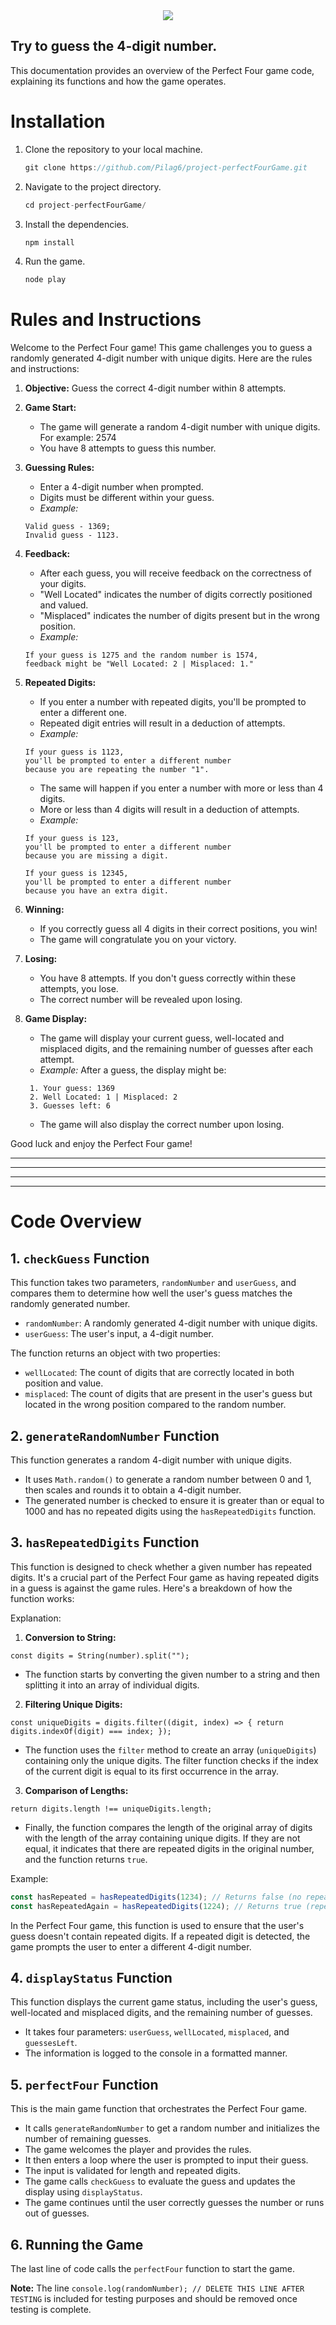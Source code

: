 <div align="center"> 
    <img src="./perfectFour.png">
</div>

## Try to guess the 4-digit number.

This documentation provides an overview of the Perfect Four game code, explaining its functions and how the game operates.

# Installation

1. Clone the repository to your local machine.

    ```javascript
    git clone https://github.com/Pilag6/project-perfectFourGame.git
    ```

2. Navigate to the project directory.

    ```javascript
    cd project-perfectFourGame/
    ```

3. Install the dependencies.

    ```javascript
    npm install
    ```

4. Run the game.

    ```javascript
    node play
    ```

# Rules and Instructions

Welcome to the Perfect Four game! This game challenges you to guess a randomly generated 4-digit number with unique digits. Here are the rules and instructions:

1. **Objective:** Guess the correct 4-digit number within 8 attempts.

2. **Game Start:**

    - The game will generate a random 4-digit number with unique digits. For example: 2574
    - You have 8 attempts to guess this number.

3. **Guessing Rules:**

    - Enter a 4-digit number when prompted.
    - Digits must be different within your guess.
    - _Example:_

    ```
    Valid guess - 1369;
    Invalid guess - 1123.
    ```

4. **Feedback:**

    - After each guess, you will receive feedback on the correctness of your digits.
    - "Well Located" indicates the number of digits correctly positioned and valued.
    - "Misplaced" indicates the number of digits present but in the wrong position.
    - _Example:_

    ```
    If your guess is 1275 and the random number is 1574,
    feedback might be "Well Located: 2 | Misplaced: 1."
    ```

5. **Repeated Digits:**

    - If you enter a number with repeated digits, you'll be prompted to enter a different one.
    - Repeated digit entries will result in a deduction of attempts.
    - _Example:_

    ```
    If your guess is 1123,
    you'll be prompted to enter a different number
    because you are repeating the number "1".
    ```

    - The same will happen if you enter a number with more or less than 4 digits.
    - More or less than 4 digits will result in a deduction of attempts.
    - _Example:_

    ```
    If your guess is 123,
    you'll be prompted to enter a different number
    because you are missing a digit.

    If your guess is 12345,
    you'll be prompted to enter a different number
    because you have an extra digit.
    ```

6. **Winning:**

    - If you correctly guess all 4 digits in their correct positions, you win!
    - The game will congratulate you on your victory.

7. **Losing:**

    - You have 8 attempts. If you don't guess correctly within these attempts, you lose.
    - The correct number will be revealed upon losing.

8. **Game Display:**

    - The game will display your current guess, well-located and misplaced digits, and the remaining number of guesses after each attempt.
    - _Example:_ After a guess, the display might be:

    ```
     1. Your guess: 1369
     2. Well Located: 1 | Misplaced: 2
     3. Guesses left: 6
    ```
    - The game will also display the correct number upon losing.

Good luck and enjoy the Perfect Four game!

---

---

---

---

# Code Overview

## 1. `checkGuess` Function

This function takes two parameters, `randomNumber` and `userGuess`, and compares them to determine how well the user's guess matches the randomly generated number.

-   `randomNumber`: A randomly generated 4-digit number with unique digits.
-   `userGuess`: The user's input, a 4-digit number.

The function returns an object with two properties:

-   `wellLocated`: The count of digits that are correctly located in both position and value.
-   `misplaced`: The count of digits that are present in the user's guess but located in the wrong position compared to the random number.

## 2. `generateRandomNumber` Function

This function generates a random 4-digit number with unique digits.

-   It uses `Math.random()` to generate a random number between 0 and 1, then scales and rounds it to obtain a 4-digit number.
-   The generated number is checked to ensure it is greater than or equal to 1000 and has no repeated digits using the `hasRepeatedDigits` function.

## 3. `hasRepeatedDigits` Function

This function is designed to check whether a given number has repeated digits. It's a crucial part of the Perfect Four game as having repeated digits in a guess is against the game rules. Here's a breakdown of how the function works:

Explanation:
1. **Conversion to String:**

`const digits = String(number).split("");`
- The function starts by converting the given number to a string and then splitting it into an array of individual digits.

2. **Filtering Unique Digits:**

`const uniqueDigits = digits.filter((digit, index) => { return digits.indexOf(digit) === index; });`

- The function uses the `filter` method to create an array (`uniqueDigits`) containing only the unique digits. The filter function checks if the index of the current digit is equal to its first occurrence in the array.

3. **Comparison of Lengths:**

`return digits.length !== uniqueDigits.length;`

- Finally, the function compares the length of the original array of digits with the length of the array containing unique digits. If they are not equal, it indicates that there are repeated digits in the original number, and the function returns `true`.

Example:
```javascript
const hasRepeated = hasRepeatedDigits(1234); // Returns false (no repeated digits)
const hasRepeatedAgain = hasRepeatedDigits(1224); // Returns true (repeated digit: 2)
```	
In the Perfect Four game, this function is used to ensure that the user's guess doesn't contain repeated digits. If a repeated digit is detected, the game prompts the user to enter a different 4-digit number.

## 4. `displayStatus` Function

This function displays the current game status, including the user's guess, well-located and misplaced digits, and the remaining number of guesses.

-   It takes four parameters: `userGuess`, `wellLocated`, `misplaced`, and `guessesLeft`.
-   The information is logged to the console in a formatted manner.

## 5. `perfectFour` Function

This is the main game function that orchestrates the Perfect Four game.

-   It calls `generateRandomNumber` to get a random number and initializes the number of remaining guesses.
-   The game welcomes the player and provides the rules.
-   It then enters a loop where the user is prompted to input their guess.
-   The input is validated for length and repeated digits.
-   The game calls `checkGuess` to evaluate the guess and updates the display using `displayStatus`.
-   The game continues until the user correctly guesses the number or runs out of guesses.

## 6. Running the Game

The last line of code calls the `perfectFour` function to start the game.

**Note:** The line `console.log(randomNumber); // DELETE THIS LINE AFTER TESTING` is included for testing purposes and should be removed once testing is complete.
